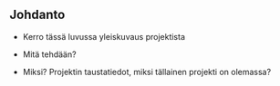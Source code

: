 ## Johdanto

* Kerro tässä luvussa yleiskuvaus projektista 

* Mitä tehdään? 

* Miksi? Projektin taustatiedot, miksi tällainen projekti on olemassa?  
